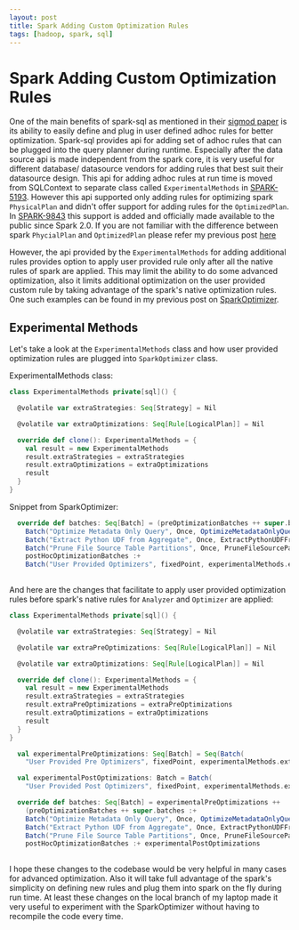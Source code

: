 ```yaml
---
layout: post
title: Spark Adding Custom Optimization Rules
tags: [hadoop, spark, sql]
---
```

# Spark Adding Custom Optimization Rules
One of the main benefits of spark-sql as mentioned in their [sigmod paper](https://people.csail.mit.edu/matei/papers/2015/sigmod_spark_sql.pdf) 
is its ability to easily define and plug in user defined adhoc rules for better optimization. 
Spark-sql provides api for adding set of adhoc rules that can be plugged into the query planner during 
runtime. Especially after the data source api is made independent from the spark core, it is very 
useful for different database/ datasource vendors for adding rules that best suit their datasource 
design. This api for adding adhoc rules at run time is moved from SQLContext to separate 
class called `ExperimentalMethods` in [SPARK-5193](https://issues.apache.org/jira/browse/SPARK-5193).
However this api supported only adding rules for optimizing spark `PhysicalPlan` and didn't offer
support for adding rules for the `OptimizedPlan`. In [SPARK-9843](https://issues.apache.org/jira/browse/SPARK-9843)
this support is added and officially made available to the public since Spark 2.0. If you are not familiar
with the difference between spark `PhycialPlan` and `OptimizedPlan` please refer my previous post [here]()

However, the api provided by the `ExperimentalMethods` for adding additional rules provides option
to apply user provided rule only after all the native rules of spark are applied. This may limit the 
ability to do some advanced optimization, also it limits additional optimization on the user
provided custom rule by taking advantage of the spark's native optimization rules. One such examples 
can be found in my previous post on [SparkOptimizer](https://github.com/sathiyapk/Blog-Posts/blob/master/SparkOptimizer.md).


## Experimental Methods
Let's take a look at the `ExperimentalMethods` class and how user provided optimization rules are 
plugged into `SparkOptimizer` class.

ExperimentalMethods class:
```scala
class ExperimentalMethods private[sql]() {

  @volatile var extraStrategies: Seq[Strategy] = Nil

  @volatile var extraOptimizations: Seq[Rule[LogicalPlan]] = Nil

  override def clone(): ExperimentalMethods = {
    val result = new ExperimentalMethods
    result.extraStrategies = extraStrategies
    result.extraOptimizations = extraOptimizations
    result
  }
}
```

Snippet from SparkOptimizer:
```scala
  override def batches: Seq[Batch] = (preOptimizationBatches ++ super.batches :+
    Batch("Optimize Metadata Only Query", Once, OptimizeMetadataOnlyQuery(catalog, conf)) :+
    Batch("Extract Python UDF from Aggregate", Once, ExtractPythonUDFFromAggregate) :+
    Batch("Prune File Source Table Partitions", Once, PruneFileSourcePartitions)) ++
    postHocOptimizationBatches :+
    Batch("User Provided Optimizers", fixedPoint, experimentalMethods.extraOptimizations: _*)
    
```

And here are the changes that facilitate to apply user provided optimization rules before spark's
native rules for `Analyzer` and `Optimizer` are applied:

```scala
class ExperimentalMethods private[sql]() {

  @volatile var extraStrategies: Seq[Strategy] = Nil

  @volatile var extraPreOptimizations: Seq[Rule[LogicalPlan]] = Nil

  @volatile var extraOptimizations: Seq[Rule[LogicalPlan]] = Nil

  override def clone(): ExperimentalMethods = {
    val result = new ExperimentalMethods
    result.extraStrategies = extraStrategies
    result.extraPreOptimizations = extraPreOptimizations
    result.extraOptimizations = extraOptimizations
    result
  }
}
```

```scala
  val experimentalPreOptimizations: Seq[Batch] = Seq(Batch(
    "User Provided Pre Optimizers", fixedPoint, experimentalMethods.extraPreOptimizations: _*))

  val experimentalPostOptimizations: Batch = Batch(
    "User Provided Post Optimizers", fixedPoint, experimentalMethods.extraOptimizations: _*)

  override def batches: Seq[Batch] = experimentalPreOptimizations ++
    (preOptimizationBatches ++ super.batches :+
    Batch("Optimize Metadata Only Query", Once, OptimizeMetadataOnlyQuery(catalog)) :+
    Batch("Extract Python UDF from Aggregate", Once, ExtractPythonUDFFromAggregate) :+
    Batch("Prune File Source Table Partitions", Once, PruneFileSourcePartitions)) ++
    postHocOptimizationBatches :+ experimentalPostOptimizations
    
```

I hope these changes to the codebase would be very helpful in many cases for advanced optimization.
Also it will take full advantage of the spark's simplicity on defining new rules and plug them into 
spark on the fly during run time. At least these changes on the local branch of my laptop made it very 
useful to experiment with the SparkOptimizer without having to recompile the code every time.


